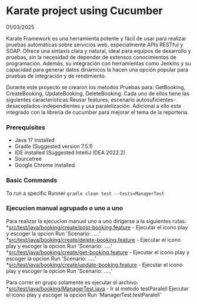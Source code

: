 # Karate project using Cucumber 

01/03/2025

Karate Framework es una herramienta potente y fácil de usar para realizar pruebas automáticas sobre servicios web, especialmente APIs RESTful y SOAP. Ofrece una sintaxis clara y natural, ideal para equipos de desarrollo y pruebas, sin la necesidad de depender de extensos conocimientos de programación. Además, su integración con herramientas como Jenkins y su capacidad para generar datos dinámicos la hacen una opción popular para pruebas de integración y de rendimiento.

Durante este proyecto se crearon los metodos Pruebas para: GetBooking, CreateBooking, UpdateBooking, DeleteBooking. Cada uno de ellos tiene las siguientes caracteristicas Reusar features, escenario autosuficientes-desacoplados-independientes y usa paralelización. Adicional a ello esta integrado con la libreria de cucumber para mejorar el tema de la reporteria. 


### Prerequisites
* Java 17 installed
* Gradle  (Suggested version 7.5.1)
* IDE installed (Suggested IntelliJ IDEA 2022.2)
* Sourcetree
* Google Chrome installed

### Basic Commands

To run a specific Runner
`gradle clean test --tests=ManagerTest`

### Ejecucion manual agrupado o uno a uno

Para realizar la ejecucion manuel uno a uno dirigerse a la siguientes rutas:<br>
*[src/test/java/booking/create/post-booking.feature](src/test/java/booking/create/post-booking.feature) - Ejecutar el icono play y escoger la opcion Run 'Scenario: .....'<br>
*[src/test/java/booking/create/delete-booking.feature](src/test/java/booking/create/delete-booking.feature) - Ejecutar el icono play y escoger la opcion Run 'Scenario: .....'<br>
*[src/test/java/booking/create/get-booking.feature](src/test/java/booking/create/get-booking.feature) - Ejecutar el icono play y escoger la opcion Run 'Scenario: .....'<br>
*[src/test/java/booking/create/update-booking.feature](src/test/java/booking/create/update-booking.feature) - Ejecutar el icono play y escoger la opcion Run 'Scenario: .....'<br>

Para correr en grupo solamente es ejecutar el archivo:<br>
*[src/test/java/booking/ManagerTest.java](src/test/java/booking/ManagerTest.java) - Ir al metodo testParalell Ejecutar el icono play y escoger la opcion Run 'ManagerTest.testParalell'